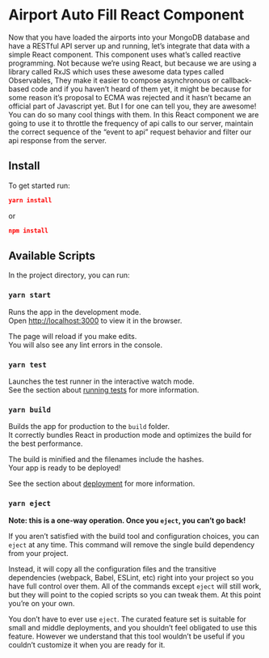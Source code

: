 # Airport Auto Fill React Component

Now that you have loaded the airports into your MongoDB database and have a RESTful API server up and running, let’s integrate that data with a simple React component. This component uses what’s called reactive programming. Not because we’re using React, but because we are using a library called RxJS which uses these awesome data types called Observables, They make it easier to compose asynchronous or callback-based code and if you haven’t heard of them yet, it might be because for some reason it’s proposal to ECMA was rejected and it hasn’t became an official part of Javascript yet. But I for one can tell you, they are awesome! You can do so many cool things with them. In this React component we are going to use it to throttle the frequency of api calls to our server, maintain the correct sequence of the “event to api” request behavior and filter our api response from the server.

## Install

To get started run:

```json
yarn install
```

or

```json
npm install
```

## Available Scripts

In the project directory, you can run:

### `yarn start`

Runs the app in the development mode.\
Open [http://localhost:3000](http://localhost:3000) to view it in the browser.

The page will reload if you make edits.\
You will also see any lint errors in the console.

### `yarn test`

Launches the test runner in the interactive watch mode.\
See the section about [running tests](https://facebook.github.io/create-react-app/docs/running-tests) for more information.

### `yarn build`

Builds the app for production to the `build` folder.\
It correctly bundles React in production mode and optimizes the build for the best performance.

The build is minified and the filenames include the hashes.\
Your app is ready to be deployed!

See the section about [deployment](https://facebook.github.io/create-react-app/docs/deployment) for more information.

### `yarn eject`

**Note: this is a one-way operation. Once you `eject`, you can’t go back!**

If you aren’t satisfied with the build tool and configuration choices, you can `eject` at any time. This command will remove the single build dependency from your project.

Instead, it will copy all the configuration files and the transitive dependencies (webpack, Babel, ESLint, etc) right into your project so you have full control over them. All of the commands except `eject` will still work, but they will point to the copied scripts so you can tweak them. At this point you’re on your own.

You don’t have to ever use `eject`. The curated feature set is suitable for small and middle deployments, and you shouldn’t feel obligated to use this feature. However we understand that this tool wouldn’t be useful if you couldn’t customize it when you are ready for it.
